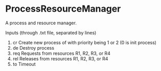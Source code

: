 # ProcessResourceManager

A process and resource manager.

Inputs (through .txt file, separated by lines)

1. cr <name> <priority>
  Create new process of <name> with priority being 1 or 2 (0 is init process)
2. de <name>
  Destroy process <name>
3. req <name> <amount of units>
  Requests <amount> from resources R1, R2, R3, or R4
4. rel <name> <amount of units>
  Releases <amount> from resources R1, R2, R3, or R4
5. to
  Timeout

